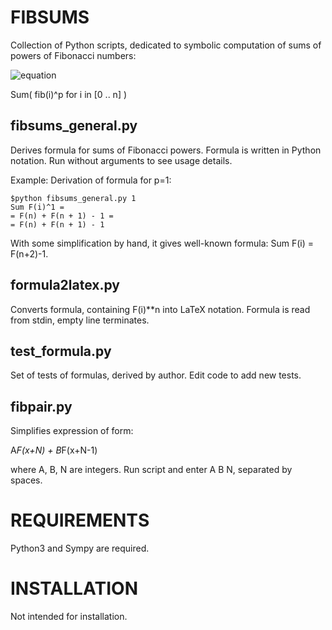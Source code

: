 FIBSUMS
=======

Collection of Python scripts, dedicated to symbolic computation of sums of powers of Fibonacci numbers:

![equation](http://chart.apis.google.com/chart?cht=tx&chl=%5cdisplaystyle{SF%28n,p%29=%5csum_{i=0}^nf_i^p} )

Sum( fib(i)^p for i in [0 .. n] )

fibsums_general.py
------------------

Derives formula for sums of Fibonacci powers. Formula is written in Python notation. Run without arguments to see usage details.

Example:
Derivation of formula for p=1:

    $python fibsums_general.py 1
    Sum F(i)^1 =
    = F(n) + F(n + 1) - 1 =
    = F(n) + F(n + 1) - 1

With some simplification by hand, it gives well-known formula: Sum F(i) = F(n+2)-1.

formula2latex.py
----------------

Converts formula, containing F(i)**n into LaTeX notation. Formula is read from stdin, empty line terminates.


test_formula.py
---------------

Set of tests of formulas, derived by author. Edit code to add new tests.

fibpair.py
----------

Simplifies expression of form:

 A*F(x+N) + B*F(x+N-1)

where A, B, N are integers. Run script and enter A B N, separated by spaces.

REQUIREMENTS
============

Python3 and Sympy are required. 

INSTALLATION
============
Not intended for installation.